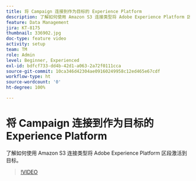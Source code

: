 ```yaml
---
title: 将 Campaign 连接到作为目标的 Experience Platform
description: 了解如何使用 Amazon S3 连接类型将 Adobe Experience Platform 区段激活到目标。
feature: Data Management
jira: KT-8175
thumbnail: 336902.jpg
doc-type: feature video
activity: setup
team: TM
role: Admin
level: Beginner, Experienced
exl-id: bdfcf733-dd4b-42d1-a063-2a72f0111cca
source-git-commit: 10ca346d42304ae09160249958c12ed465e67cdf
workflow-type: ht
source-wordcount: '0'
ht-degree: 100%

---
```


# 将 Campaign 连接到作为目标的 Experience Platform

了解如何使用 Amazon S3 连接类型将 Adobe Experience Platform 区段激活到目标。

>[!VIDEO](https://video.tv.adobe.com/v/336902?quality=12&learn=on)
